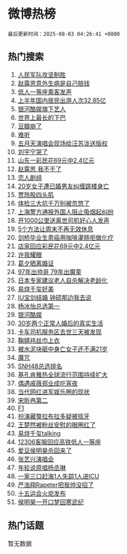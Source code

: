 # 微博热榜

`最后更新时间：2025-08-03 04:26:41 +0800`

## 热门搜索

1. [人民军队攻坚制胜](https://m.weibo.cn/search?containerid=100103type%3D1%26t%3D10%26q%3D%23%E4%BA%BA%E6%B0%91%E5%86%9B%E9%98%9F%E6%94%BB%E5%9D%9A%E5%88%B6%E8%83%9C%23&stream_entry_id=51&isnewpage=1&extparam=seat%3D1%26filter_type%3Drealtimehot%26stream_entry_id%3D51%26c_type%3D51%26dgr%3D0%26pos%3D0%26q%3D%2523%25E4%25BA%25BA%25E6%25B0%2591%25E5%2586%259B%25E9%2598%259F%25E6%2594%25BB%25E5%259D%259A%25E5%2588%25B6%25E8%2583%259C%2523%26cate%3D10103%26display_time%3D1754166400%26pre_seqid%3D1754166400387048654939)
1. [赵露思意外生病是自己赔钱](https://m.weibo.cn/search?containerid=100103type%3D1%26t%3D10%26q%3D%23%E8%B5%B5%E9%9C%B2%E6%80%9D%E6%84%8F%E5%A4%96%E7%94%9F%E7%97%85%E6%98%AF%E8%87%AA%E5%B7%B1%E8%B5%94%E9%92%B1%23&stream_entry_id=31&isnewpage=1&extparam=seat%3D1%26stream_entry_id%3D31%26q%3D%2523%25E8%25B5%25B5%25E9%259C%25B2%25E6%2580%259D%25E6%2584%258F%25E5%25A4%2596%25E7%2594%259F%25E7%2597%2585%25E6%2598%25AF%25E8%2587%25AA%25E5%25B7%25B1%25E8%25B5%2594%25E9%2592%25B1%2523%26dgr%3D0%26filter_type%3Drealtimehot%26cate%3D5001%26flag%3D16%26band_rank%3D1%26pos%3D0%26lcate%3D5001%26realpos%3D1%26c_type%3D31%26display_time%3D1754166400%26pre_seqid%3D1754166400387048654939)
1. [低人一等座乘客发声](https://m.weibo.cn/search?containerid=100103type%3D1%26t%3D10%26q%3D%23%E4%BD%8E%E4%BA%BA%E4%B8%80%E7%AD%89%E5%BA%A7%E4%B9%98%E5%AE%A2%E5%8F%91%E5%A3%B0%23&stream_entry_id=31&isnewpage=1&extparam=seat%3D1%26stream_entry_id%3D31%26q%3D%2523%25E4%25BD%258E%25E4%25BA%25BA%25E4%25B8%2580%25E7%25AD%2589%25E5%25BA%25A7%25E4%25B9%2598%25E5%25AE%25A2%25E5%258F%2591%25E5%25A3%25B0%2523%26dgr%3D0%26filter_type%3Drealtimehot%26cate%3D5001%26flag%3D2%26band_rank%3D2%26pos%3D1%26lcate%3D5001%26realpos%3D2%26c_type%3D31%26display_time%3D1754166400%26pre_seqid%3D1754166400387048654939)
1. [上半年国内居民出游人次32.85亿](https://m.weibo.cn/search?containerid=100103type%3D1%26t%3D10%26q%3D%23%E4%B8%8A%E5%8D%8A%E5%B9%B4%E5%9B%BD%E5%86%85%E5%B1%85%E6%B0%91%E5%87%BA%E6%B8%B8%E4%BA%BA%E6%AC%A132.85%E4%BA%BF%23&stream_entry_id=31&isnewpage=1&extparam=seat%3D1%26stream_entry_id%3D31%26q%3D%2523%25E4%25B8%258A%25E5%258D%258A%25E5%25B9%25B4%25E5%259B%25BD%25E5%2586%2585%25E5%25B1%2585%25E6%25B0%2591%25E5%2587%25BA%25E6%25B8%25B8%25E4%25BA%25BA%25E6%25AC%25A132.85%25E4%25BA%25BF%2523%26dgr%3D0%26filter_type%3Drealtimehot%26cate%3D5001%26flag%3D0%26band_rank%3D3%26pos%3D2%26lcate%3D5001%26realpos%3D3%26c_type%3D31%26display_time%3D1754166400%26pre_seqid%3D1754166400387048654939)
1. [银河酷娱旗下艺人](https://m.weibo.cn/search?containerid=100103type%3D1%26t%3D10%26q%3D%E9%93%B6%E6%B2%B3%E9%85%B7%E5%A8%B1%E6%97%97%E4%B8%8B%E8%89%BA%E4%BA%BA&stream_entry_id=31&isnewpage=1&extparam=seat%3D1%26stream_entry_id%3D31%26q%3D%25E9%2593%25B6%25E6%25B2%25B3%25E9%2585%25B7%25E5%25A8%25B1%25E6%2597%2597%25E4%25B8%258B%25E8%2589%25BA%25E4%25BA%25BA%26dgr%3D0%26filter_type%3Drealtimehot%26cate%3D5001%26flag%3D2%26band_rank%3D4%26pos%3D3%26lcate%3D5001%26realpos%3D4%26c_type%3D31%26display_time%3D1754166400%26pre_seqid%3D1754166400387048654939)
1. [世界上最长的下巴](https://m.weibo.cn/search?containerid=100103type%3D1%26t%3D10%26q%3D%E4%B8%96%E7%95%8C%E4%B8%8A%E6%9C%80%E9%95%BF%E7%9A%84%E4%B8%8B%E5%B7%B4&stream_entry_id=31&isnewpage=1&extparam=seat%3D1%26stream_entry_id%3D31%26q%3D%25E4%25B8%2596%25E7%2595%258C%25E4%25B8%258A%25E6%259C%2580%25E9%2595%25BF%25E7%259A%2584%25E4%25B8%258B%25E5%25B7%25B4%26dgr%3D0%26filter_type%3Drealtimehot%26cate%3D5001%26flag%3D0%26band_rank%3D5%26pos%3D4%26lcate%3D5001%26realpos%3D5%26c_type%3D31%26display_time%3D1754166400%26pre_seqid%3D1754166400387048654939)
1. [豆瓣崩了](https://m.weibo.cn/search?containerid=100103type%3D1%26t%3D10%26q%3D%E8%B1%86%E7%93%A3%E5%B4%A9%E4%BA%86&stream_entry_id=31&isnewpage=1&extparam=seat%3D1%26stream_entry_id%3D31%26q%3D%25E8%25B1%2586%25E7%2593%25A3%25E5%25B4%25A9%25E4%25BA%2586%26dgr%3D0%26filter_type%3Drealtimehot%26cate%3D5001%26flag%3D0%26band_rank%3D6%26pos%3D5%26lcate%3D5001%26realpos%3D6%26c_type%3D31%26display_time%3D1754166400%26pre_seqid%3D1754166400387048654939)
1. [难听](https://m.weibo.cn/search?containerid=100103type%3D1%26t%3D10%26q%3D%E9%9A%BE%E5%90%AC&stream_entry_id=31&isnewpage=1&extparam=seat%3D1%26stream_entry_id%3D31%26q%3D%25E9%259A%25BE%25E5%2590%25AC%26dgr%3D0%26filter_type%3Drealtimehot%26cate%3D5001%26flag%3D2%26band_rank%3D7%26pos%3D6%26lcate%3D5001%26realpos%3D7%26c_type%3D31%26display_time%3D1754166400%26pre_seqid%3D1754166400387048654939)
1. [五月天演唱会现场给汪苏泷送版权](https://m.weibo.cn/search?containerid=100103type%3D1%26t%3D10%26q%3D%E4%BA%94%E6%9C%88%E5%A4%A9%E6%BC%94%E5%94%B1%E4%BC%9A%E7%8E%B0%E5%9C%BA%E7%BB%99%E6%B1%AA%E8%8B%8F%E6%B3%B7%E9%80%81%E7%89%88%E6%9D%83&stream_entry_id=31&isnewpage=1&extparam=seat%3D1%26stream_entry_id%3D31%26q%3D%25E4%25BA%2594%25E6%259C%2588%25E5%25A4%25A9%25E6%25BC%2594%25E5%2594%25B1%25E4%25BC%259A%25E7%258E%25B0%25E5%259C%25BA%25E7%25BB%2599%25E6%25B1%25AA%25E8%258B%258F%25E6%25B3%25B7%25E9%2580%2581%25E7%2589%2588%25E6%259D%2583%26dgr%3D0%26filter_type%3Drealtimehot%26cate%3D5001%26flag%3D0%26band_rank%3D8%26pos%3D7%26lcate%3D5001%26realpos%3D8%26c_type%3D31%26display_time%3D1754166400%26pre_seqid%3D1754166400387048654939)
1. [刘宇宁哭了](https://m.weibo.cn/search?containerid=100103type%3D1%26t%3D10%26q%3D%23%E5%88%98%E5%AE%87%E5%AE%81%E5%93%AD%E4%BA%86%23&stream_entry_id=31&isnewpage=1&extparam=seat%3D1%26stream_entry_id%3D31%26q%3D%2523%25E5%2588%2598%25E5%25AE%2587%25E5%25AE%2581%25E5%2593%25AD%25E4%25BA%2586%2523%26dgr%3D0%26filter_type%3Drealtimehot%26cate%3D5001%26flag%3D2%26band_rank%3D9%26pos%3D8%26lcate%3D5001%26realpos%3D9%26c_type%3D31%26display_time%3D1754166400%26pre_seqid%3D1754166400387048654939)
1. [山东一彩民花69元中2.4亿元](https://m.weibo.cn/search?containerid=100103type%3D1%26t%3D10%26q%3D%23%E5%B1%B1%E4%B8%9C%E4%B8%80%E5%BD%A9%E6%B0%91%E8%8A%B169%E5%85%83%E4%B8%AD2.4%E4%BA%BF%E5%85%83%23&stream_entry_id=31&isnewpage=1&extparam=seat%3D1%26stream_entry_id%3D31%26q%3D%2523%25E5%25B1%25B1%25E4%25B8%259C%25E4%25B8%2580%25E5%25BD%25A9%25E6%25B0%2591%25E8%258A%25B169%25E5%2585%2583%25E4%25B8%25AD2.4%25E4%25BA%25BF%25E5%2585%2583%2523%26dgr%3D0%26filter_type%3Drealtimehot%26cate%3D5001%26flag%3D0%26band_rank%3D10%26pos%3D9%26lcate%3D5001%26realpos%3D10%26c_type%3D31%26display_time%3D1754166400%26pre_seqid%3D1754166400387048654939)
1. [赵露思 我不干了](https://m.weibo.cn/search?containerid=100103type%3D1%26t%3D10%26q%3D%E8%B5%B5%E9%9C%B2%E6%80%9D+%E6%88%91%E4%B8%8D%E5%B9%B2%E4%BA%86&stream_entry_id=31&isnewpage=1&extparam=seat%3D1%26stream_entry_id%3D31%26q%3D%25E8%25B5%25B5%25E9%259C%25B2%25E6%2580%259D%2520%25E6%2588%2591%25E4%25B8%258D%25E5%25B9%25B2%25E4%25BA%2586%26dgr%3D0%26filter_type%3Drealtimehot%26cate%3D5001%26flag%3D2%26band_rank%3D11%26pos%3D10%26lcate%3D5001%26realpos%3D11%26c_type%3D31%26display_time%3D1754166400%26pre_seqid%3D1754166400387048654939)
1. [恋人剧组](https://m.weibo.cn/search?containerid=100103type%3D1%26t%3D10%26q%3D%E6%81%8B%E4%BA%BA%E5%89%A7%E7%BB%84&stream_entry_id=31&isnewpage=1&extparam=seat%3D1%26stream_entry_id%3D31%26q%3D%25E6%2581%258B%25E4%25BA%25BA%25E5%2589%25A7%25E7%25BB%2584%26dgr%3D0%26filter_type%3Drealtimehot%26cate%3D5001%26flag%3D0%26band_rank%3D12%26pos%3D11%26lcate%3D5001%26realpos%3D12%26c_type%3D31%26display_time%3D1754166400%26pre_seqid%3D1754166400387048654939)
1. [20岁女子遭已婚男友纠缠跳楼身亡](https://m.weibo.cn/search?containerid=100103type%3D1%26t%3D10%26q%3D%2320%E5%B2%81%E5%A5%B3%E5%AD%90%E9%81%AD%E5%B7%B2%E5%A9%9A%E7%94%B7%E5%8F%8B%E7%BA%A0%E7%BC%A0%E8%B7%B3%E6%A5%BC%E8%BA%AB%E4%BA%A1%23&stream_entry_id=31&isnewpage=1&extparam=seat%3D1%26stream_entry_id%3D31%26q%3D%252320%25E5%25B2%2581%25E5%25A5%25B3%25E5%25AD%2590%25E9%2581%25AD%25E5%25B7%25B2%25E5%25A9%259A%25E7%2594%25B7%25E5%258F%258B%25E7%25BA%25A0%25E7%25BC%25A0%25E8%25B7%25B3%25E6%25A5%25BC%25E8%25BA%25AB%25E4%25BA%25A1%2523%26dgr%3D0%26filter_type%3Drealtimehot%26cate%3D5001%26flag%3D0%26band_rank%3D13%26pos%3D12%26lcate%3D5001%26realpos%3D13%26c_type%3D31%26display_time%3D1754166400%26pre_seqid%3D1754166400387048654939)
1. [贾玲股四头肌](https://m.weibo.cn/search?containerid=100103type%3D1%26t%3D10%26q%3D%E8%B4%BE%E7%8E%B2%E8%82%A1%E5%9B%9B%E5%A4%B4%E8%82%8C&stream_entry_id=31&isnewpage=1&extparam=seat%3D1%26stream_entry_id%3D31%26q%3D%25E8%25B4%25BE%25E7%258E%25B2%25E8%2582%25A1%25E5%259B%259B%25E5%25A4%25B4%25E8%2582%258C%26dgr%3D0%26filter_type%3Drealtimehot%26cate%3D5001%26flag%3D0%26band_rank%3D14%26pos%3D13%26lcate%3D5001%26realpos%3D14%26c_type%3D31%26display_time%3D1754166400%26pre_seqid%3D1754166400387048654939)
1. [体检三大坑千万别被忽悠了](https://m.weibo.cn/search?containerid=100103type%3D1%26t%3D10%26q%3D%23%E4%BD%93%E6%A3%80%E4%B8%89%E5%A4%A7%E5%9D%91%E5%8D%83%E4%B8%87%E5%88%AB%E8%A2%AB%E5%BF%BD%E6%82%A0%E4%BA%86%23&stream_entry_id=31&isnewpage=1&extparam=seat%3D1%26stream_entry_id%3D31%26q%3D%2523%25E4%25BD%2593%25E6%25A3%2580%25E4%25B8%2589%25E5%25A4%25A7%25E5%259D%2591%25E5%258D%2583%25E4%25B8%2587%25E5%2588%25AB%25E8%25A2%25AB%25E5%25BF%25BD%25E6%2582%25A0%25E4%25BA%2586%2523%26dgr%3D0%26filter_type%3Drealtimehot%26cate%3D5001%26flag%3D0%26band_rank%3D15%26pos%3D14%26lcate%3D5001%26realpos%3D15%26c_type%3D31%26display_time%3D1754166400%26pre_seqid%3D1754166400387048654939)
1. [上海警方通报外国人阻止吸烟起纠纷](https://m.weibo.cn/search?containerid=100103type%3D1%26t%3D10%26q%3D%23%E4%B8%8A%E6%B5%B7%E8%AD%A6%E6%96%B9%E9%80%9A%E6%8A%A5%E5%A4%96%E5%9B%BD%E4%BA%BA%E9%98%BB%E6%AD%A2%E5%90%B8%E7%83%9F%E8%B5%B7%E7%BA%A0%E7%BA%B7%23&stream_entry_id=31&isnewpage=1&extparam=seat%3D1%26stream_entry_id%3D31%26q%3D%2523%25E4%25B8%258A%25E6%25B5%25B7%25E8%25AD%25A6%25E6%2596%25B9%25E9%2580%259A%25E6%258A%25A5%25E5%25A4%2596%25E5%259B%25BD%25E4%25BA%25BA%25E9%2598%25BB%25E6%25AD%25A2%25E5%2590%25B8%25E7%2583%259F%25E8%25B5%25B7%25E7%25BA%25A0%25E7%25BA%25B7%2523%26dgr%3D0%26filter_type%3Drealtimehot%26cate%3D5001%26flag%3D0%26band_rank%3D16%26pos%3D15%26lcate%3D5001%26realpos%3D16%26c_type%3D31%26display_time%3D1754166400%26pre_seqid%3D1754166400387048654939)
1. [开1000公里送离世司机好心人发声](https://m.weibo.cn/search?containerid=100103type%3D1%26t%3D10%26q%3D%23%E5%BC%801000%E5%85%AC%E9%87%8C%E9%80%81%E7%A6%BB%E4%B8%96%E5%8F%B8%E6%9C%BA%E5%A5%BD%E5%BF%83%E4%BA%BA%E5%8F%91%E5%A3%B0%23&stream_entry_id=31&isnewpage=1&extparam=seat%3D1%26stream_entry_id%3D31%26q%3D%2523%25E5%25BC%25801000%25E5%2585%25AC%25E9%2587%258C%25E9%2580%2581%25E7%25A6%25BB%25E4%25B8%2596%25E5%258F%25B8%25E6%259C%25BA%25E5%25A5%25BD%25E5%25BF%2583%25E4%25BA%25BA%25E5%258F%2591%25E5%25A3%25B0%2523%26dgr%3D0%26filter_type%3Drealtimehot%26cate%3D5001%26flag%3D1%26band_rank%3D17%26pos%3D16%26lcate%3D5001%26realpos%3D17%26c_type%3D31%26display_time%3D1754166400%26pre_seqid%3D1754166400387048654939)
1. [5个方法让周末不再无效休息](https://m.weibo.cn/search?containerid=100103type%3D1%26t%3D10%26q%3D%235%E4%B8%AA%E6%96%B9%E6%B3%95%E8%AE%A9%E5%91%A8%E6%9C%AB%E4%B8%8D%E5%86%8D%E6%97%A0%E6%95%88%E4%BC%91%E6%81%AF%23&stream_entry_id=31&isnewpage=1&extparam=seat%3D1%26stream_entry_id%3D31%26q%3D%25235%25E4%25B8%25AA%25E6%2596%25B9%25E6%25B3%2595%25E8%25AE%25A9%25E5%2591%25A8%25E6%259C%25AB%25E4%25B8%258D%25E5%2586%258D%25E6%2597%25A0%25E6%2595%2588%25E4%25BC%2591%25E6%2581%25AF%2523%26dgr%3D0%26filter_type%3Drealtimehot%26cate%3D5001%26flag%3D0%26band_rank%3D18%26pos%3D17%26lcate%3D5001%26realpos%3D18%26c_type%3D31%26display_time%3D1754166400%26pre_seqid%3D1754166400387048654939)
1. [剑桥毕业生患癌用咖啡灌肠拒做化疗](https://m.weibo.cn/search?containerid=100103type%3D1%26t%3D10%26q%3D%23%E5%89%91%E6%A1%A5%E6%AF%95%E4%B8%9A%E7%94%9F%E6%82%A3%E7%99%8C%E7%94%A8%E5%92%96%E5%95%A1%E7%81%8C%E8%82%A0%E6%8B%92%E5%81%9A%E5%8C%96%E7%96%97%23&stream_entry_id=31&isnewpage=1&extparam=seat%3D1%26stream_entry_id%3D31%26q%3D%2523%25E5%2589%2591%25E6%25A1%25A5%25E6%25AF%2595%25E4%25B8%259A%25E7%2594%259F%25E6%2582%25A3%25E7%2599%258C%25E7%2594%25A8%25E5%2592%2596%25E5%2595%25A1%25E7%2581%258C%25E8%2582%25A0%25E6%258B%2592%25E5%2581%259A%25E5%258C%2596%25E7%2596%2597%2523%26dgr%3D0%26filter_type%3Drealtimehot%26cate%3D5001%26flag%3D0%26band_rank%3D19%26pos%3D18%26lcate%3D5001%26realpos%3D19%26c_type%3D31%26display_time%3D1754166400%26pre_seqid%3D1754166400387048654939)
1. [店家回应彩民花69元中2.4亿元](https://m.weibo.cn/search?containerid=100103type%3D1%26t%3D10%26q%3D%23%E5%BA%97%E5%AE%B6%E5%9B%9E%E5%BA%94%E5%BD%A9%E6%B0%91%E8%8A%B169%E5%85%83%E4%B8%AD2.4%E4%BA%BF%E5%85%83%23&stream_entry_id=31&isnewpage=1&extparam=seat%3D1%26stream_entry_id%3D31%26q%3D%2523%25E5%25BA%2597%25E5%25AE%25B6%25E5%259B%259E%25E5%25BA%2594%25E5%25BD%25A9%25E6%25B0%2591%25E8%258A%25B169%25E5%2585%2583%25E4%25B8%25AD2.4%25E4%25BA%25BF%25E5%2585%2583%2523%26dgr%3D0%26filter_type%3Drealtimehot%26cate%3D5001%26flag%3D0%26band_rank%3D20%26pos%3D19%26lcate%3D5001%26realpos%3D20%26c_type%3D31%26display_time%3D1754166400%26pre_seqid%3D1754166400387048654939)
1. [许我耀眼](https://m.weibo.cn/search?containerid=100103type%3D1%26t%3D10%26q%3D%E8%AE%B8%E6%88%91%E8%80%80%E7%9C%BC&stream_entry_id=31&isnewpage=1&extparam=seat%3D1%26stream_entry_id%3D31%26q%3D%25E8%25AE%25B8%25E6%2588%2591%25E8%2580%2580%25E7%259C%25BC%26dgr%3D0%26filter_type%3Drealtimehot%26cate%3D5001%26flag%3D0%26band_rank%3D21%26pos%3D20%26lcate%3D5001%26realpos%3D21%26c_type%3D31%26display_time%3D1754166400%26pre_seqid%3D1754166400387048654939)
1. [葛夕晒离婚证](https://m.weibo.cn/search?containerid=100103type%3D1%26t%3D10%26q%3D%23%E8%91%9B%E5%A4%95%E6%99%92%E7%A6%BB%E5%A9%9A%E8%AF%81%23&stream_entry_id=31&isnewpage=1&extparam=seat%3D1%26stream_entry_id%3D31%26q%3D%2523%25E8%2591%259B%25E5%25A4%2595%25E6%2599%2592%25E7%25A6%25BB%25E5%25A9%259A%25E8%25AF%2581%2523%26dgr%3D0%26filter_type%3Drealtimehot%26cate%3D5001%26flag%3D0%26band_rank%3D22%26pos%3D21%26lcate%3D5001%26realpos%3D22%26c_type%3D31%26display_time%3D1754166400%26pre_seqid%3D1754166400387048654939)
1. [97年出帅哥 79年出魔童](https://m.weibo.cn/search?containerid=100103type%3D1%26t%3D10%26q%3D97%E5%B9%B4%E5%87%BA%E5%B8%85%E5%93%A5+79%E5%B9%B4%E5%87%BA%E9%AD%94%E7%AB%A5&stream_entry_id=31&isnewpage=1&extparam=seat%3D1%26stream_entry_id%3D31%26q%3D97%25E5%25B9%25B4%25E5%2587%25BA%25E5%25B8%2585%25E5%2593%25A5%252079%25E5%25B9%25B4%25E5%2587%25BA%25E9%25AD%2594%25E7%25AB%25A5%26dgr%3D0%26filter_type%3Drealtimehot%26cate%3D5001%26flag%3D0%26band_rank%3D23%26pos%3D22%26lcate%3D5001%26realpos%3D23%26c_type%3D31%26display_time%3D1754166400%26pre_seqid%3D1754166400387048654939)
1. [日本专家建议老人自杀解决老龄化](https://m.weibo.cn/search?containerid=100103type%3D1%26t%3D10%26q%3D%E6%97%A5%E6%9C%AC%E4%B8%93%E5%AE%B6%E5%BB%BA%E8%AE%AE%E8%80%81%E4%BA%BA%E8%87%AA%E6%9D%80%E8%A7%A3%E5%86%B3%E8%80%81%E9%BE%84%E5%8C%96&stream_entry_id=31&isnewpage=1&extparam=seat%3D1%26stream_entry_id%3D31%26q%3D%25E6%2597%25A5%25E6%259C%25AC%25E4%25B8%2593%25E5%25AE%25B6%25E5%25BB%25BA%25E8%25AE%25AE%25E8%2580%2581%25E4%25BA%25BA%25E8%2587%25AA%25E6%259D%2580%25E8%25A7%25A3%25E5%2586%25B3%25E8%2580%2581%25E9%25BE%2584%25E5%258C%2596%26dgr%3D0%26filter_type%3Drealtimehot%26cate%3D5001%26flag%3D0%26band_rank%3D24%26pos%3D23%26lcate%3D5001%26realpos%3D24%26c_type%3D31%26display_time%3D1754166400%26pre_seqid%3D1754166400387048654939)
1. [易烊千玺好美](https://m.weibo.cn/search?containerid=100103type%3D1%26t%3D10%26q%3D%E6%98%93%E7%83%8A%E5%8D%83%E7%8E%BA%E5%A5%BD%E7%BE%8E&stream_entry_id=31&isnewpage=1&extparam=seat%3D1%26stream_entry_id%3D31%26q%3D%25E6%2598%2593%25E7%2583%258A%25E5%258D%2583%25E7%258E%25BA%25E5%25A5%25BD%25E7%25BE%258E%26dgr%3D0%26filter_type%3Drealtimehot%26cate%3D5001%26flag%3D0%26band_rank%3D25%26pos%3D24%26lcate%3D5001%26realpos%3D25%26c_type%3D31%26display_time%3D1754166400%26pre_seqid%3D1754166400387048654939)
1. [IU宝剑结婚 钟硕那边我去说](https://m.weibo.cn/search?containerid=100103type%3D1%26t%3D10%26q%3DIU%E5%AE%9D%E5%89%91%E7%BB%93%E5%A9%9A+%E9%92%9F%E7%A1%95%E9%82%A3%E8%BE%B9%E6%88%91%E5%8E%BB%E8%AF%B4&stream_entry_id=31&isnewpage=1&extparam=seat%3D1%26stream_entry_id%3D31%26q%3DIU%25E5%25AE%259D%25E5%2589%2591%25E7%25BB%2593%25E5%25A9%259A%2520%25E9%2592%259F%25E7%25A1%2595%25E9%2582%25A3%25E8%25BE%25B9%25E6%2588%2591%25E5%258E%25BB%25E8%25AF%25B4%26dgr%3D0%26filter_type%3Drealtimehot%26cate%3D5001%26flag%3D0%26band_rank%3D26%26pos%3D25%26lcate%3D5001%26realpos%3D26%26c_type%3D31%26display_time%3D1754166400%26pre_seqid%3D1754166400387048654939)
1. [杨冰怡总选第一](https://m.weibo.cn/search?containerid=100103type%3D1%26t%3D10%26q%3D%23%E6%9D%A8%E5%86%B0%E6%80%A1%E6%80%BB%E9%80%89%E7%AC%AC%E4%B8%80%23&stream_entry_id=31&isnewpage=1&extparam=seat%3D1%26stream_entry_id%3D31%26q%3D%2523%25E6%259D%25A8%25E5%2586%25B0%25E6%2580%25A1%25E6%2580%25BB%25E9%2580%2589%25E7%25AC%25AC%25E4%25B8%2580%2523%26dgr%3D0%26filter_type%3Drealtimehot%26cate%3D5001%26flag%3D0%26band_rank%3D27%26pos%3D26%26lcate%3D5001%26realpos%3D27%26c_type%3D31%26display_time%3D1754166400%26pre_seqid%3D1754166400387048654939)
1. [银河酷娱](https://m.weibo.cn/search?containerid=100103type%3D1%26t%3D10%26q%3D%E9%93%B6%E6%B2%B3%E9%85%B7%E5%A8%B1&stream_entry_id=31&isnewpage=1&extparam=seat%3D1%26stream_entry_id%3D31%26q%3D%25E9%2593%25B6%25E6%25B2%25B3%25E9%2585%25B7%25E5%25A8%25B1%26dgr%3D0%26filter_type%3Drealtimehot%26cate%3D5001%26flag%3D0%26band_rank%3D28%26pos%3D27%26lcate%3D5001%26realpos%3D28%26c_type%3D31%26display_time%3D1754166400%26pre_seqid%3D1754166400387048654939)
1. [30岁两个正常人婚后的真实生活](https://m.weibo.cn/search?containerid=100103type%3D1%26t%3D10%26q%3D30%E5%B2%81%E4%B8%A4%E4%B8%AA%E6%AD%A3%E5%B8%B8%E4%BA%BA%E5%A9%9A%E5%90%8E%E7%9A%84%E7%9C%9F%E5%AE%9E%E7%94%9F%E6%B4%BB&stream_entry_id=31&isnewpage=1&extparam=seat%3D1%26stream_entry_id%3D31%26q%3D30%25E5%25B2%2581%25E4%25B8%25A4%25E4%25B8%25AA%25E6%25AD%25A3%25E5%25B8%25B8%25E4%25BA%25BA%25E5%25A9%259A%25E5%2590%258E%25E7%259A%2584%25E7%259C%259F%25E5%25AE%259E%25E7%2594%259F%25E6%25B4%25BB%26dgr%3D0%26filter_type%3Drealtimehot%26cate%3D5001%26flag%3D0%26band_rank%3D29%26pos%3D28%26lcate%3D5001%26realpos%3D29%26c_type%3D31%26display_time%3D1754166400%26pre_seqid%3D1754166400387048654939)
1. [卡车司机服务区去世三天被发现](https://m.weibo.cn/search?containerid=100103type%3D1%26t%3D10%26q%3D%23%E5%8D%A1%E8%BD%A6%E5%8F%B8%E6%9C%BA%E6%9C%8D%E5%8A%A1%E5%8C%BA%E5%8E%BB%E4%B8%96%E4%B8%89%E5%A4%A9%E8%A2%AB%E5%8F%91%E7%8E%B0%23&stream_entry_id=31&isnewpage=1&extparam=seat%3D1%26stream_entry_id%3D31%26q%3D%2523%25E5%258D%25A1%25E8%25BD%25A6%25E5%258F%25B8%25E6%259C%25BA%25E6%259C%258D%25E5%258A%25A1%25E5%258C%25BA%25E5%258E%25BB%25E4%25B8%2596%25E4%25B8%2589%25E5%25A4%25A9%25E8%25A2%25AB%25E5%258F%2591%25E7%258E%25B0%2523%26dgr%3D0%26filter_type%3Drealtimehot%26cate%3D5001%26flag%3D0%26band_rank%3D30%26pos%3D29%26lcate%3D5001%26realpos%3D30%26c_type%3D31%26display_time%3D1754166400%26pre_seqid%3D1754166400387048654939)
1. [鞠婧祎丝巾上衣](https://m.weibo.cn/search?containerid=100103type%3D1%26t%3D10%26q%3D%23%E9%9E%A0%E5%A9%A7%E7%A5%8E%E4%B8%9D%E5%B7%BE%E4%B8%8A%E8%A1%A3%23&stream_entry_id=31&isnewpage=1&extparam=seat%3D1%26stream_entry_id%3D31%26q%3D%2523%25E9%259E%25A0%25E5%25A9%25A7%25E7%25A5%258E%25E4%25B8%259D%25E5%25B7%25BE%25E4%25B8%258A%25E8%25A1%25A3%2523%26dgr%3D0%26filter_type%3Drealtimehot%26cate%3D5001%26flag%3D0%26band_rank%3D31%26pos%3D30%26lcate%3D5001%26realpos%3D31%26c_type%3D31%26display_time%3D1754166400%26pre_seqid%3D1754166400387048654939)
1. [被水泥块砸中身亡女子还不满21岁](https://m.weibo.cn/search?containerid=100103type%3D1%26t%3D10%26q%3D%23%E8%A2%AB%E6%B0%B4%E6%B3%A5%E5%9D%97%E7%A0%B8%E4%B8%AD%E8%BA%AB%E4%BA%A1%E5%A5%B3%E5%AD%90%E8%BF%98%E4%B8%8D%E6%BB%A121%E5%B2%81%23&stream_entry_id=31&isnewpage=1&extparam=seat%3D1%26stream_entry_id%3D31%26q%3D%2523%25E8%25A2%25AB%25E6%25B0%25B4%25E6%25B3%25A5%25E5%259D%2597%25E7%25A0%25B8%25E4%25B8%25AD%25E8%25BA%25AB%25E4%25BA%25A1%25E5%25A5%25B3%25E5%25AD%2590%25E8%25BF%2598%25E4%25B8%258D%25E6%25BB%25A121%25E5%25B2%2581%2523%26dgr%3D0%26filter_type%3Drealtimehot%26cate%3D5001%26flag%3D0%26band_rank%3D32%26pos%3D31%26lcate%3D5001%26realpos%3D32%26c_type%3D31%26display_time%3D1754166400%26pre_seqid%3D1754166400387048654939)
1. [魔咒](https://m.weibo.cn/search?containerid=100103type%3D1%26t%3D10%26q%3D%E9%AD%94%E5%92%92&stream_entry_id=31&isnewpage=1&extparam=seat%3D1%26stream_entry_id%3D31%26q%3D%25E9%25AD%2594%25E5%2592%2592%26dgr%3D0%26filter_type%3Drealtimehot%26cate%3D5001%26flag%3D0%26band_rank%3D33%26pos%3D32%26lcate%3D5001%26realpos%3D33%26c_type%3D31%26display_time%3D1754166400%26pre_seqid%3D1754166400387048654939)
1. [SNH48总选排名](https://m.weibo.cn/search?containerid=100103type%3D1%26t%3D10%26q%3DSNH48%E6%80%BB%E9%80%89%E6%8E%92%E5%90%8D&stream_entry_id=31&isnewpage=1&extparam=seat%3D1%26stream_entry_id%3D31%26q%3DSNH48%25E6%2580%25BB%25E9%2580%2589%25E6%258E%2592%25E5%2590%258D%26dgr%3D0%26filter_type%3Drealtimehot%26cate%3D5001%26flag%3D0%26band_rank%3D34%26pos%3D33%26lcate%3D5001%26realpos%3D34%26c_type%3D31%26display_time%3D1754166400%26pre_seqid%3D1754166400387048654939)
1. [基孔肯雅热全球流行范围持续扩大](https://m.weibo.cn/search?containerid=100103type%3D1%26t%3D10%26q%3D%23%E5%9F%BA%E5%AD%94%E8%82%AF%E9%9B%85%E7%83%AD%E5%85%A8%E7%90%83%E6%B5%81%E8%A1%8C%E8%8C%83%E5%9B%B4%E6%8C%81%E7%BB%AD%E6%89%A9%E5%A4%A7%23&stream_entry_id=31&isnewpage=1&extparam=seat%3D1%26stream_entry_id%3D31%26q%3D%2523%25E5%259F%25BA%25E5%25AD%2594%25E8%2582%25AF%25E9%259B%2585%25E7%2583%25AD%25E5%2585%25A8%25E7%2590%2583%25E6%25B5%2581%25E8%25A1%258C%25E8%258C%2583%25E5%259B%25B4%25E6%258C%2581%25E7%25BB%25AD%25E6%2589%25A9%25E5%25A4%25A7%2523%26dgr%3D0%26filter_type%3Drealtimehot%26cate%3D5001%26flag%3D0%26band_rank%3D35%26pos%3D34%26lcate%3D5001%26realpos%3D35%26c_type%3D31%26display_time%3D1754166400%26pre_seqid%3D1754166400387048654939)
1. [偶遇戚薇郑业成吃宵夜](https://m.weibo.cn/search?containerid=100103type%3D1%26t%3D10%26q%3D%E5%81%B6%E9%81%87%E6%88%9A%E8%96%87%E9%83%91%E4%B8%9A%E6%88%90%E5%90%83%E5%AE%B5%E5%A4%9C&stream_entry_id=31&isnewpage=1&extparam=seat%3D1%26stream_entry_id%3D31%26q%3D%25E5%2581%25B6%25E9%2581%2587%25E6%2588%259A%25E8%2596%2587%25E9%2583%2591%25E4%25B8%259A%25E6%2588%2590%25E5%2590%2583%25E5%25AE%25B5%25E5%25A4%259C%26dgr%3D0%26filter_type%3Drealtimehot%26cate%3D5001%26flag%3D0%26band_rank%3D36%26pos%3D35%26lcate%3D5001%26realpos%3D36%26c_type%3D31%26display_time%3D1754166400%26pre_seqid%3D1754166400387048654939)
1. [当代网红进军娱乐圈的现状](https://m.weibo.cn/search?containerid=100103type%3D1%26t%3D10%26q%3D%E5%BD%93%E4%BB%A3%E7%BD%91%E7%BA%A2%E8%BF%9B%E5%86%9B%E5%A8%B1%E4%B9%90%E5%9C%88%E7%9A%84%E7%8E%B0%E7%8A%B6&stream_entry_id=31&isnewpage=1&extparam=seat%3D1%26stream_entry_id%3D31%26q%3D%25E5%25BD%2593%25E4%25BB%25A3%25E7%25BD%2591%25E7%25BA%25A2%25E8%25BF%259B%25E5%2586%259B%25E5%25A8%25B1%25E4%25B9%2590%25E5%259C%2588%25E7%259A%2584%25E7%258E%25B0%25E7%258A%25B6%26dgr%3D0%26filter_type%3Drealtimehot%26cate%3D5001%26flag%3D0%26band_rank%3D37%26pos%3D36%26lcate%3D5001%26realpos%3D37%26c_type%3D31%26display_time%3D1754166400%26pre_seqid%3D1754166400387048654939)
1. [宋昕冉第二](https://m.weibo.cn/search?containerid=100103type%3D1%26t%3D10%26q%3D%E5%AE%8B%E6%98%95%E5%86%89%E7%AC%AC%E4%BA%8C&stream_entry_id=31&isnewpage=1&extparam=seat%3D1%26stream_entry_id%3D31%26q%3D%25E5%25AE%258B%25E6%2598%2595%25E5%2586%2589%25E7%25AC%25AC%25E4%25BA%258C%26dgr%3D0%26filter_type%3Drealtimehot%26cate%3D5001%26flag%3D0%26band_rank%3D38%26pos%3D37%26lcate%3D5001%26realpos%3D38%26c_type%3D31%26display_time%3D1754166400%26pre_seqid%3D1754166400387048654939)
1. [F1](https://m.weibo.cn/search?containerid=100103type%3D1%26t%3D10%26q%3DF1&stream_entry_id=31&isnewpage=1&extparam=seat%3D1%26stream_entry_id%3D31%26q%3DF1%26dgr%3D0%26filter_type%3Drealtimehot%26cate%3D5001%26flag%3D0%26band_rank%3D39%26pos%3D38%26lcate%3D5001%26realpos%3D39%26c_type%3D31%26display_time%3D1754166400%26pre_seqid%3D1754166400387048654939)
1. [扮演藏獒拉布拉多疑被拔牙](https://m.weibo.cn/search?containerid=100103type%3D1%26t%3D10%26q%3D%E6%89%AE%E6%BC%94%E8%97%8F%E7%8D%92%E6%8B%89%E5%B8%83%E6%8B%89%E5%A4%9A%E7%96%91%E8%A2%AB%E6%8B%94%E7%89%99&stream_entry_id=31&isnewpage=1&extparam=seat%3D1%26stream_entry_id%3D31%26q%3D%25E6%2589%25AE%25E6%25BC%2594%25E8%2597%258F%25E7%258D%2592%25E6%258B%2589%25E5%25B8%2583%25E6%258B%2589%25E5%25A4%259A%25E7%2596%2591%25E8%25A2%25AB%25E6%258B%2594%25E7%2589%2599%26dgr%3D0%26filter_type%3Drealtimehot%26cate%3D5001%26flag%3D0%26band_rank%3D40%26pos%3D39%26lcate%3D5001%26realpos%3D40%26c_type%3D31%26display_time%3D1754166400%26pre_seqid%3D1754166400387048654939)
1. [王楚然被粉丝安慰的眼圈红了](https://m.weibo.cn/search?containerid=100103type%3D1%26t%3D10%26q%3D%E7%8E%8B%E6%A5%9A%E7%84%B6%E8%A2%AB%E7%B2%89%E4%B8%9D%E5%AE%89%E6%85%B0%E7%9A%84%E7%9C%BC%E5%9C%88%E7%BA%A2%E4%BA%86&stream_entry_id=31&isnewpage=1&extparam=seat%3D1%26stream_entry_id%3D31%26q%3D%25E7%258E%258B%25E6%25A5%259A%25E7%2584%25B6%25E8%25A2%25AB%25E7%25B2%2589%25E4%25B8%259D%25E5%25AE%2589%25E6%2585%25B0%25E7%259A%2584%25E7%259C%25BC%25E5%259C%2588%25E7%25BA%25A2%25E4%25BA%2586%26dgr%3D0%26filter_type%3Drealtimehot%26cate%3D5001%26flag%3D0%26band_rank%3D41%26pos%3D40%26lcate%3D5001%26realpos%3D41%26c_type%3D31%26display_time%3D1754166400%26pre_seqid%3D1754166400387048654939)
1. [易烊千玺talking](https://m.weibo.cn/search?containerid=100103type%3D1%26t%3D10%26q%3D%E6%98%93%E7%83%8A%E5%8D%83%E7%8E%BAtalking&stream_entry_id=31&isnewpage=1&extparam=seat%3D1%26stream_entry_id%3D31%26q%3D%25E6%2598%2593%25E7%2583%258A%25E5%258D%2583%25E7%258E%25BAtalking%26dgr%3D0%26filter_type%3Drealtimehot%26cate%3D5001%26flag%3D1%26band_rank%3D42%26pos%3D41%26lcate%3D5001%26realpos%3D42%26c_type%3D31%26display_time%3D1754166400%26pre_seqid%3D1754166400387048654939)
1. [12306客服回应高铁低人一等座](https://m.weibo.cn/search?containerid=100103type%3D1%26t%3D10%26q%3D%2312306%E5%AE%A2%E6%9C%8D%E5%9B%9E%E5%BA%94%E9%AB%98%E9%93%81%E4%BD%8E%E4%BA%BA%E4%B8%80%E7%AD%89%E5%BA%A7%23&stream_entry_id=31&isnewpage=1&extparam=seat%3D1%26stream_entry_id%3D31%26q%3D%252312306%25E5%25AE%25A2%25E6%259C%258D%25E5%259B%259E%25E5%25BA%2594%25E9%25AB%2598%25E9%2593%2581%25E4%25BD%258E%25E4%25BA%25BA%25E4%25B8%2580%25E7%25AD%2589%25E5%25BA%25A7%2523%26dgr%3D0%26filter_type%3Drealtimehot%26cate%3D5001%26flag%3D0%26band_rank%3D43%26pos%3D42%26lcate%3D5001%26realpos%3D43%26c_type%3D31%26display_time%3D1754166400%26pre_seqid%3D1754166400387048654939)
1. [爱豆侯明昊杀回来了](https://m.weibo.cn/search?containerid=100103type%3D1%26t%3D10%26q%3D%E7%88%B1%E8%B1%86%E4%BE%AF%E6%98%8E%E6%98%8A%E6%9D%80%E5%9B%9E%E6%9D%A5%E4%BA%86&stream_entry_id=31&isnewpage=1&extparam=seat%3D1%26stream_entry_id%3D31%26q%3D%25E7%2588%25B1%25E8%25B1%2586%25E4%25BE%25AF%25E6%2598%258E%25E6%2598%258A%25E6%259D%2580%25E5%259B%259E%25E6%259D%25A5%25E4%25BA%2586%26dgr%3D0%26filter_type%3Drealtimehot%26cate%3D5001%26flag%3D0%26band_rank%3D44%26pos%3D43%26lcate%3D5001%26realpos%3D44%26c_type%3D31%26display_time%3D1754166400%26pre_seqid%3D1754166400387048654939)
1. [张艺兴演唱会](https://m.weibo.cn/search?containerid=100103type%3D1%26t%3D10%26q%3D%E5%BC%A0%E8%89%BA%E5%85%B4%E6%BC%94%E5%94%B1%E4%BC%9A&stream_entry_id=31&isnewpage=1&extparam=seat%3D1%26stream_entry_id%3D31%26q%3D%25E5%25BC%25A0%25E8%2589%25BA%25E5%2585%25B4%25E6%25BC%2594%25E5%2594%25B1%25E4%25BC%259A%26dgr%3D0%26filter_type%3Drealtimehot%26cate%3D5001%26flag%3D0%26band_rank%3D45%26pos%3D44%26lcate%3D5001%26realpos%3D45%26c_type%3D31%26display_time%3D1754166400%26pre_seqid%3D1754166400387048654939)
1. [年轮说原唱杨丞琳](https://m.weibo.cn/search?containerid=100103type%3D1%26t%3D10%26q%3D%E5%B9%B4%E8%BD%AE%E8%AF%B4%E5%8E%9F%E5%94%B1%E6%9D%A8%E4%B8%9E%E7%90%B3&stream_entry_id=31&isnewpage=1&extparam=seat%3D1%26stream_entry_id%3D31%26q%3D%25E5%25B9%25B4%25E8%25BD%25AE%25E8%25AF%25B4%25E5%258E%259F%25E5%2594%25B1%25E6%259D%25A8%25E4%25B8%259E%25E7%2590%25B3%26dgr%3D0%26filter_type%3Drealtimehot%26cate%3D5001%26flag%3D0%26band_rank%3D46%26pos%3D45%26lcate%3D5001%26realpos%3D46%26c_type%3D31%26display_time%3D1754166400%26pre_seqid%3D1754166400387048654939)
1. [一家三口赶海1人失踪1人进ICU](https://m.weibo.cn/search?containerid=100103type%3D1%26t%3D10%26q%3D%23%E4%B8%80%E5%AE%B6%E4%B8%89%E5%8F%A3%E8%B5%B6%E6%B5%B71%E4%BA%BA%E5%A4%B1%E8%B8%AA1%E4%BA%BA%E8%BF%9BICU%23&stream_entry_id=31&isnewpage=1&extparam=seat%3D1%26stream_entry_id%3D31%26q%3D%2523%25E4%25B8%2580%25E5%25AE%25B6%25E4%25B8%2589%25E5%258F%25A3%25E8%25B5%25B6%25E6%25B5%25B71%25E4%25BA%25BA%25E5%25A4%25B1%25E8%25B8%25AA1%25E4%25BA%25BA%25E8%25BF%259BICU%2523%26dgr%3D0%26filter_type%3Drealtimehot%26cate%3D5001%26flag%3D0%26band_rank%3D47%26pos%3D46%26lcate%3D5001%26realpos%3D47%26c_type%3D31%26display_time%3D1754166400%26pre_seqid%3D1754166400387048654939)
1. [严浩翔Rapeter把我帅没招了](https://m.weibo.cn/search?containerid=100103type%3D1%26t%3D10%26q%3D%E4%B8%A5%E6%B5%A9%E7%BF%94Rapeter%E6%8A%8A%E6%88%91%E5%B8%85%E6%B2%A1%E6%8B%9B%E4%BA%86&stream_entry_id=31&isnewpage=1&extparam=seat%3D1%26stream_entry_id%3D31%26q%3D%25E4%25B8%25A5%25E6%25B5%25A9%25E7%25BF%2594Rapeter%25E6%258A%258A%25E6%2588%2591%25E5%25B8%2585%25E6%25B2%25A1%25E6%258B%259B%25E4%25BA%2586%26dgr%3D0%26filter_type%3Drealtimehot%26cate%3D5001%26flag%3D0%26band_rank%3D48%26pos%3D47%26lcate%3D5001%26realpos%3D48%26c_type%3D31%26display_time%3D1754166400%26pre_seqid%3D1754166400387048654939)
1. [十五运会火炬发布](https://m.weibo.cn/search?containerid=100103type%3D1%26t%3D10%26q%3D%23%E5%8D%81%E4%BA%94%E8%BF%90%E4%BC%9A%E7%81%AB%E7%82%AC%E5%8F%91%E5%B8%83%23&stream_entry_id=31&isnewpage=1&extparam=seat%3D1%26stream_entry_id%3D31%26q%3D%2523%25E5%258D%2581%25E4%25BA%2594%25E8%25BF%2590%25E4%25BC%259A%25E7%2581%25AB%25E7%2582%25AC%25E5%258F%2591%25E5%25B8%2583%2523%26dgr%3D0%26filter_type%3Drealtimehot%26cate%3D5001%26flag%3D0%26band_rank%3D49%26pos%3D48%26lcate%3D5001%26realpos%3D49%26c_type%3D31%26display_time%3D1754166400%26pre_seqid%3D1754166400387048654939)
1. [侯明昊一开口梦回寒武纪](https://m.weibo.cn/search?containerid=100103type%3D1%26t%3D10%26q%3D%E4%BE%AF%E6%98%8E%E6%98%8A%E4%B8%80%E5%BC%80%E5%8F%A3%E6%A2%A6%E5%9B%9E%E5%AF%92%E6%AD%A6%E7%BA%AA&stream_entry_id=31&isnewpage=1&extparam=seat%3D1%26stream_entry_id%3D31%26q%3D%25E4%25BE%25AF%25E6%2598%258E%25E6%2598%258A%25E4%25B8%2580%25E5%25BC%2580%25E5%258F%25A3%25E6%25A2%25A6%25E5%259B%259E%25E5%25AF%2592%25E6%25AD%25A6%25E7%25BA%25AA%26dgr%3D0%26filter_type%3Drealtimehot%26cate%3D5001%26flag%3D0%26band_rank%3D50%26pos%3D49%26lcate%3D5001%26realpos%3D50%26c_type%3D31%26display_time%3D1754166400%26pre_seqid%3D1754166400387048654939)

## 热门话题

暂无数据
